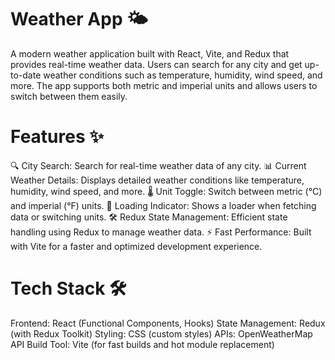 # Weather App 🌤️
A modern weather application built with React, Vite, and Redux that provides real-time weather data. Users can search for any city and get up-to-date weather conditions such as temperature, humidity, wind speed, and more. The app supports both metric and imperial units and allows users to switch between them easily.

# Features ✨
🔍 City Search: Search for real-time weather data of any city.
📊 Current Weather Details: Displays detailed weather conditions like temperature, humidity, wind speed, and more.
🌡️ Unit Toggle: Switch between metric (°C) and imperial (°F) units.
🔄 Loading Indicator: Shows a loader when fetching data or switching units.
🛠️ Redux State Management: Efficient state handling using Redux to manage weather data.
⚡ Fast Performance: Built with Vite for a faster and optimized development experience.
# Tech Stack 🛠️
Frontend: React (Functional Components, Hooks)
State Management: Redux (with Redux Toolkit)
Styling: CSS (custom styles)
APIs: OpenWeatherMap API
Build Tool: Vite (for fast builds and hot module replacement)
